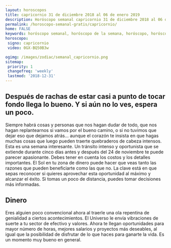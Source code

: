 ```yaml
---
layout: horoscopos
title: capricornio 31 de diciembre 2018 al 06 de enero 2019 
description: Horóscopo semanal capricornio 31 de diciembre 2018 al 06 de enero 2019. Después de rachas de estar casi a punto de tocar fondo llega lo bueno. Y si aún no lo ves, espera un poco. 
permalink: /horoscopo-semanal-gratis/capricornio/
home: FALSE
keywords: horóscopo semanal, horóscopo de la semana, horóscopo, horóscopo gratis,horóscopos, horóscopo esperanza gracia, horoscopos capricornio la semana, horóscopos gratis, Tarot, Astrologia, Zodíaco, capricornio, horoscopo gratis, semanal
horoscopo:
 signo: capricornio
 video: 0GX-BQ50B3w

ogimg: /images/zodiac/semanal_capricornio.png
sitemap:
 priority: 1
 changefreq: 'weekly'
 lastmod: '2018-12-31'
---
```




## Después de rachas de estar casi a punto de tocar fondo llega lo bueno. Y si aún no lo ves, espera un poco. 

Siempre habrá cosas y personas que nos hagan dudar de todo, que nos hagan replantearnos si vamos por el bueno camino, o si no tuvimos que dejar eso que dejamos atrás… 
 aunque el corazón te insista en que hagas muchas cosas que luego pueden traerte quebraderos de cabeza intensos.
Esta es una semana interesante. Un tránsito intenso y oportunista que se extiende durante cinco días antes y después del 24 de noviembre te puede parecer apasionante. Debes tener en cuenta los costos y los detalles importantes. El Sol en tu zona de dinero puede hacer que veas tanto las razones que pueden beneficiarte como las que no. La clave está en que sepas reconocer si quieres aprovechar esta oportunidad al máximo y alcanzar el éxito. Si tomas un poco de distancia, puedes tomar decisiones más informadas.

## Dinero

Eres alguien poco convencional ahora al traerle una ola repentina de genialidad a ciertos acontecimientos. El Universo le envía vibraciones de suerte a tu sector de efectivo y valores. Ahora te llegan oportunidades para mayor número de horas, mejores salarios y proyectos más deseables, al igual que la posibilidad de disfrutar de lo que haces para ganarte la vida. Es un momento muy bueno en general.
